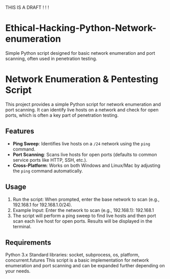 THIS IS A DRAFT ! ! ! 

# Ethical-Hacking-Python-Network-enumeration
Simple Python script designed for basic network enumeration and port scanning, often used in penetration testing.
# Network Enumeration & Pentesting Script

This project provides a simple Python script for network enumeration and port scanning. It can identify live hosts on a network and check for open ports, which is often a key part of penetration testing.

## Features
- **Ping Sweep**: Identifies live hosts on a `/24` network using the `ping` command.
- **Port Scanning**: Scans live hosts for open ports (defaults to common service ports like HTTP, SSH, etc.).
- **Cross-Platform**: Works on both Windows and Linux/Mac by adjusting the `ping` command automatically.

## Usage
1. Run the script:
   When prompted, enter the base network to scan (e.g., 192.168.1 for 192.168.1.0/24).
2. Example Input:
   Enter the network to scan (e.g., 192.168.1): 192.168.1
3. The script will perform a ping sweep to find live hosts and then port scan each live host for open ports. Results will be displayed in the terminal.

## Requirements
Python 3.x
Standard libraries: socket, subprocess, os, platform, concurrent.futures
This script is a basic implementation for network enumeration and port scanning and can be expanded further depending on your needs.
